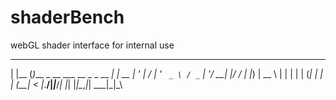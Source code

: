 shaderBench
===========

webGL shader interface for internal use 
 _     _                              _    
| |__ (_)___ _ __ ___   __ _ _ __ ___| | __
| '_ \| / __| '_ ` _ \ / _` | '__/ __| |/ /
| |_) | \__ \ | | | | | (_| | | | (__|   < 
|_.__/|_|___/_| |_| |_|\__,_|_|  \___|_|\_\
                                           
